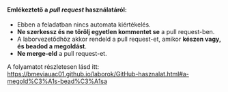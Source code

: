#### Emlékeztető a _pull request_ használatáról:

- Ebben a feladatban nincs automata kiértékelés.
- **Ne szerkessz és ne törölj egyetlen kommentet se** a pull request-ben.
- A laborvezetődhöz akkor rendeld a pull request-et, amikor **készen vagy, és beadod a megoldást**.
- **Ne merge-eld** a pull request-et.

A folyamatot részletesen lásd itt: <https://bmeviauac01.github.io/laborok/GitHub-hasznalat.html#a-megold%C3%A1s-bead%C3%A1sa>
